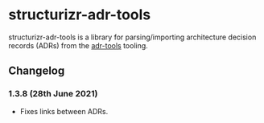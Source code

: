 # structurizr-adr-tools

structurizr-adr-tools is a library for parsing/importing architecture decision records (ADRs) from the [adr-tools](https://github.com/npryce/adr-tools) tooling.

## Changelog

### 1.3.8 (28th June 2021)

- Fixes links between ADRs.